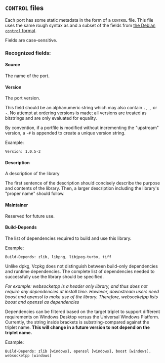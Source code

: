 ## `CONTROL` files
Each port has some static metadata in the form of a `CONTROL` file. This file uses the same rough syntax as and a subset of the fields from [the Debian `control` format][debian].

Fields are case-sensitive.

[debian]: https://www.debian.org/doc/debian-policy/ch-controlfields.html

### Recognized fields:

#### Source
The name of the port.

#### Version
The port version.

This field should be an alphanumeric string which may also contain `.`, `_`, or `-`. No attempt at ordering versions is made; all versions are treated as bitstrings and are only evaluated for equality.

By convention, if a portfile is modified without incrementing the "upstream" version, a `-#` is appended to create a unique version string.

Example:
```
Version: 1.0.5-2
```

#### Description
A description of the library

The first sentence of the description should concisely describe the purpose and contents of the library. Then, a larger description including the library's "proper name" should follow.

#### Maintainer
Reserved for future use.

#### Build-Depends
The list of dependencies required to build and use this library.

Example:
```
Build-Depends: zlib, libpng, libjpeg-turbo, tiff
```

Unlike dpkg, Vcpkg does not distinguish between build-only dependencies and runtime dependencies. The complete list of dependencies needed to successfully use the library should be specified.

*For example: websocketpp is a header only library, and thus does not require any dependencies at install time. However, downstream users need boost and openssl to make use of the library. Therefore, websocketpp lists boost and openssl as dependencies*

Dependencies can be filtered based on the target triplet to support different requirements on Windows Desktop versus the Universal Windows Platform. Currently, the string inside brackets is substring-compared against the triplet name. __This will change in a future version to not depend on the triplet name.__

Example:
```
Build-Depends: zlib [windows], openssl [windows], boost [windows], websocketpp [windows]
```

